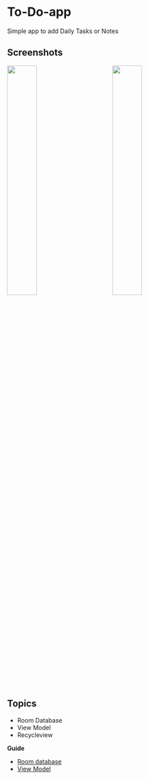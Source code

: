 # To-Do-app

Simple app to add Daily Tasks or Notes


## Screenshots 
<div>
<img src = "https://user-images.githubusercontent.com/54688005/96372725-83c61580-1168-11eb-9df7-88149da98b3a.png" width =37%>
  <img width ="10%"/> 

<img src = "https://user-images.githubusercontent.com/54688005/96372726-86c10600-1168-11eb-8a5b-caaa5a82f2b4.png" width =37%>
  <img width ="10%"/> 
</div>



## Topics

- Room Database
- View Model 
- Recycleview


**Guide** <br/>
- [Room database](https://developer.android.com/training/data-storage/room)
- [View Model](https://developer.android.com/topic/libraries/architecture/viewmodel)
